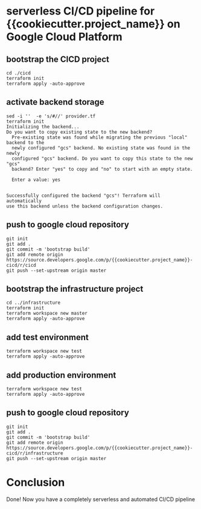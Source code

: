 serverless CI/CD pipeline for {{cookiecutter.project_name}} on Google Cloud Platform
===================================================================================


## bootstrap the CICD project
```
cd ./cicd
terraform init
terraform apply -auto-approve
```

## activate backend storage
```
sed -i ''  -e 's/#//' provider.tf
terraform init
Initializing the backend...
Do you want to copy existing state to the new backend?
  Pre-existing state was found while migrating the previous "local" backend to the
  newly configured "gcs" backend. No existing state was found in the newly
  configured "gcs" backend. Do you want to copy this state to the new "gcs"
  backend? Enter "yes" to copy and "no" to start with an empty state.

  Enter a value: yes


Successfully configured the backend "gcs"! Terraform will automatically
use this backend unless the backend configuration changes.
```


## push to google cloud repository

```
git init
git add .
git commit -m 'bootstrap build'
git add remote origin https://source.developers.google.com/p/{{cookiecutter.project_name}}-cicd/r/cicd
git push --set-upstream origin master
```

## bootstrap the infrastructure project
```
cd ../infrastructure
terraform init
terraform workspace new master
terraform apply -auto-approve
```
## add test environment
```
terraform workspace new test
terraform apply -auto-approve
```
## add production environment
```
terraform workspace new test
terraform apply -auto-approve
```

## push to google cloud repository

```
git init
git add .
git commit -m 'bootstrap build'
git add remote origin https://source.developers.google.com/p/{{cookiecutter.project_name}}-cicd/r/infrastructure
git push --set-upstream origin master
```

# Conclusion
Done! Now you have a completely serverless and automated CI/CD pipeline

